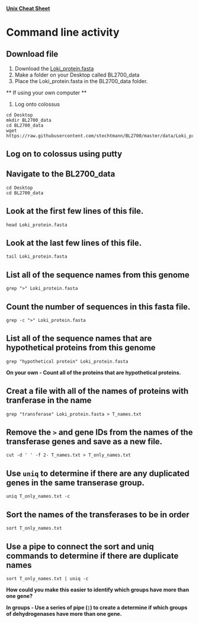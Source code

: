 #### [Unix Cheat Sheet](https://files.fosswire.com/2007/08/fwunixref.pdf)

# Command line activity

## Download file 
1. Download the [Loki_protein.fasta](https://raw.githubusercontent.com/stechtmann/BL2700/master/data/Loki_protein.fasta)  
1. Make a folder on your Desktop called BL2700_data
1. Place the Loki_protein.fasta in the BL2700_data folder.

** If using your own computer **
1. Log onto colossus
```{BASH}
cd Desktop
mkdir BL2700_data
cd BL2700_data
wget https://raw.githubusercontent.com/stechtmann/BL2700/master/data/Loki_protein.fasta
```

## Log on to colossus using putty

## Navigate to the BL2700_data
```{BASH}
cd Desktop
cd BL2700_data
```
## Look at the first few lines of this file.
```{BASH}
head Loki_protein.fasta
```

## Look at the last few lines of this file.
```{BASH}
tail Loki_protein.fasta
```

## List all of the sequence names from this genome
```{BASH}
grep ">" Loki_protein.fasta
```

## Count the number of sequences in this fasta file.
```{BASH}
grep -c ">" Loki_protein.fasta
```

## List all of the sequence names that are hypothetical proteins from this genome
```{BASH}
grep "hypothetical protein" Loki_protein.fasta
```

**On your own - Count all of the proteins that are hypothetical proteins.**

## Creat a file with all of the names of proteins with tranferase in the name
```{BASH}
grep "transferase" Loki_protein.fasta > T_names.txt
```
## Remove the `>` and gene IDs from the names of the transferase genes and save as a new file.
```{BASH}
cut -d ' ' -f 2- T_names.txt > T_only_names.txt
```

## Use `uniq` to determine if there are any duplicated genes in the same transerase group.
```{BASH}
uniq T_only_names.txt -c
```

## Sort the names of the transferases to be in order
```{BASH}
sort T_only_names.txt
```

## Use a pipe to connect the sort and uniq commands to determine if there are duplicate names
```{BASH}
sort T_only_names.txt | uniq -c
```
**How could you make this easier to identify which groups have more than one gene?**


**In groups - Use a series of pipe (`|`) to create a determine if which groups of dehydrogenases have more than one gene.**



